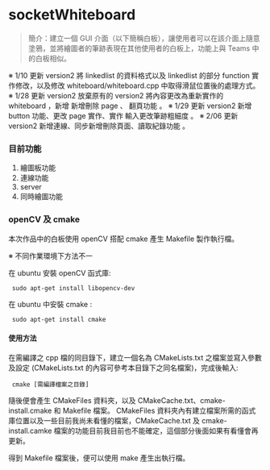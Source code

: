 # socketWhiteboard #

> 簡介：建立一個 GUI 介面（以下簡稱白板），讓使用者可以在該介面上隨意塗鴉，並將繪圖者的筆跡表現在其他使用者的白板上，功能上與 Teams 中的白板相似。


※  1/10 更新 version2  將 linkedlist 的資料格式以及 linkedlist 的部分 function 實作修改，以及修改 whiteboard/whiteboard.cpp 中取得滑鼠位置後的處理方式。
※  1/28 更新 version2 放棄原有的 version2 將內容更改為重新實作的 whiteboard ，新增 新增刪除 page 、 翻頁功能 。
※  1/29 更新 version2 新增 button 功能、更改 page 實作、實作 輸入更改筆跡粗細度 。
※  2/06 更新 version2 新增連線、同步新增刪除頁面、讀取紀錄功能 。


### 目前功能 ###
1.  繪圖板功能
2.  連線功能
3.  server
4.  同時繪圖功能


### openCV 及 cmake ### 

本次作品中的白板使用 openCV 搭配 cmake 產生 Makefile 製作執行檔。

※ 不同作業環境下方法不一

在 ubuntu 安裝 openCV 函式庫:

<pre><code> sudo apt-get install libopencv-dev </code></pre> 

在 ubuntu 中安裝 cmake :

<pre><code> sudo apt-get install cmake </code></pre>

#### 使用方法 ####
在需編譯之 cpp 檔的同目錄下，建立一個名為 CMakeLists.txt 之檔案並寫入參數及設定 (CMakeLists.txt 的內容可參考本目錄下之同名檔案)，完成後輸入:

<pre><code> cmake [需編譯檔案之目錄] </code></pre>

隨後便會產生 CMakeFiles 資料夾，以及 CMakeCache.txt、cmake-install.cmake 和 Makefile 檔案。
CMakeFiles 資料夾內有建立檔案所需的函式庫位置以及一些目前我尚未看懂的檔案，CMakeCache.txt 及 cmake-install.camke 檔案的功能目前我目前也不能確定，這個部分後面如果有看懂會再更新。

得到 Makefile 檔案後，便可以使用 make 產生出執行檔。
